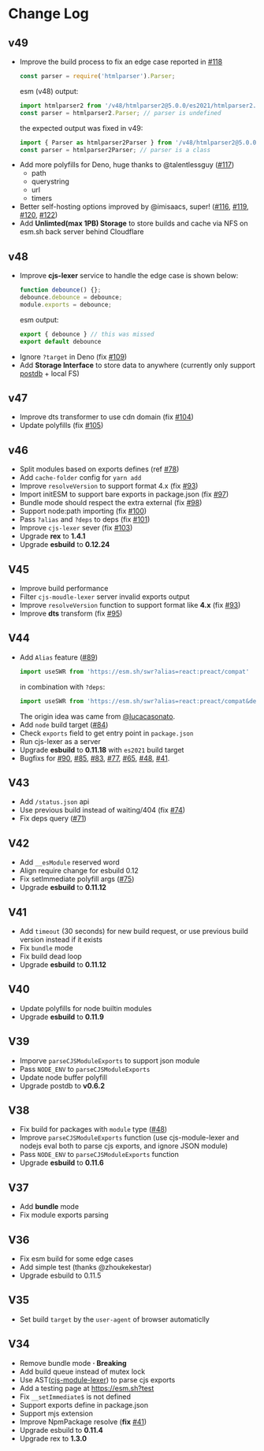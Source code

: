 # Change Log

## v49

- Improve the build process to fix an edge case reported in [#118](https://github.com/postui/esm.sh/issues/118)
	```js
	const parser = require('htmlparser').Parser;
	```
	esm (v48) output:
	```js
	import htmlparser2 from '/v48/htmlparser2@5.0.0/es2021/htmlparser2.js'
	const parser = htmlparser2.Parser; // parser is undefined
	```
	the expected output was fixed in v49:
	```js
	import { Parser as htmlparser2Parser } from '/v48/htmlparser2@5.0.0/es2021/htmlparser2.js'
	const parser = htmlparser2Parser; // parser is a class
	```
- Add more polyfills for Deno, huge thanks to @talentlessguy ([#117](https://github.com/postui/esm.sh/issues/117))
  - path
  - querystring
  - url
  - timers
-	Better self-hosting options improved by @imisaacs, super! ([#116](https://github.com/postui/esm.sh/issues/116), [#119](https://github.com/postui/esm.sh/issues/116), [#120](https://github.com/postui/esm.sh/issues/120), [#122](https://github.com/postui/esm.sh/issues/122))
- Add **Unlimted(max 1PB) Storage** to store builds and cache via NFS on esm.sh back server behind Cloudflare

## v48

- Improve **cjs-lexer** service to handle the edge case is shown below:
	```js
	function debounce() {};
	debounce.debounce = debounce;
	module.exports = debounce;
	```
	esm output:
	```js
	export { debounce } // this was missed
	export default debounce
	```
- Ignore `?target` in Deno (fix [#109](https://github.com/postui/esm.sh/issues/109))
- Add **Storage Interface** to store data to anywhere (currently only support [postdb](https://github.com/postui/postdb) + local FS)

## v47

- Improve dts transformer to use cdn domain (fix [#104](https://github.com/postui/esm.sh/issues/104))
- Update polyfills (fix [#105](https://github.com/postui/esm.sh/issues/105))

## v46

- Split modules based on exports defines (ref [#78](https://github.com/postui/esm.sh/issues/78))
- Add `cache-folder` config for `yarn add`
- Improve `resolveVersion` to support format 4.x (fix [#93](https://github.com/postui/esm.sh/issues/93))
- Import initESM to support bare exports in package.json (fix [#97](https://github.com/postui/esm.sh/issues/97))
- Bundle mode should respect the extra external (fix [#98](https://github.com/postui/esm.sh/issues/98))
- Support node:path importing (fix [#100](https://github.com/postui/esm.sh/issues/100))
- Pass `?alias` and `?deps` to deps (fix [#101](https://github.com/postui/esm.sh/issues/101))
- Improve `cjs-lexer` sever (fix [#103](https://github.com/postui/esm.sh/issues/103))
- Upgrade **rex** to **1.4.1**
- Upgrade **esbuild** to **0.12.24**

## V45

- Improve build performance
- Filter `cjs-moudle-lexer` server invalid exports output
- Improve `resolveVersion` function to support format like **4.x** (fix [#93](https://github.com/postui/esm.sh/issues/93))
- Improve **dts** transform (fix [#95](https://github.com/postui/esm.sh/issues/95))

## V44

- Add `Alias` feature ([#89](https://github.com/postui/esm.sh/issues/89))
  ```javascript
  import useSWR from 'https://esm.sh/swr?alias=react:preact/compat'
  ```
  in combination with `?deps`:
  ```javascript
  import useSWR from 'https://esm.sh/swr?alias=react:preact/compat&deps=preact@10.5.14'
  ```
  The origin idea was came from [@lucacasonato](https://github.com/lucacasonato).
- Add `node` build target ([#84](https://github.com/postui/esm.sh/issues/84))
- Check `exports` field to get entry point in `package.json`
- Run cjs-lexer as a server
- Upgrade **esbuild** to **0.11.18** with `es2021` build target
- Bugfixs for
[#90](https://github.com/postui/esm.sh/issues/90),
[#85](https://github.com/postui/esm.sh/issues/85),
[#83](https://github.com/postui/esm.sh/issues/83),
[#77](https://github.com/postui/esm.sh/issues/77),
[#65](https://github.com/postui/esm.sh/issues/65),
[#48](https://github.com/postui/esm.sh/issues/48),
[#41](https://github.com/postui/esm.sh/issues/41).

## V43

- Add `/status.json` api
- Use previous build instead of waiting/404 (fix [#74](https://github.com/postui/esm.sh/issues/74))
- Fix deps query ([#71](https://github.com/postui/esm.sh/issues/71))

## V42

- Add `__esModule` reserved word
- Align require change for esbuild 0.12
- Fix setImmediate polyfill args ([#75](https://github.com/postui/esm.sh/issues/75))
- Upgrade **esbuild** to **0.11.12**

## V41

- Add `timeout` (30 seconds) for new build request, or use previous build version instead if it exists
- Fix `bundle` mode
- Fix build dead loop
- Upgrade **esbuild** to **0.11.12**

## V40

- Update polyfills for node builtin modules
- Upgrade **esbuild** to **0.11.9**

## V39

- Imporve `parseCJSModuleExports` to support json module
- Pass `NODE_ENV` to `parseCJSModuleExports`
- Update node buffer polyfill
- Upgrade postdb to **v0.6.2**

## V38

- Fix build for packages with `module` type ([#48](https://github.com/postui/esm.sh/issues/48))
- Improve `parseCJSModuleExports` function (use cjs-module-lexer and nodejs eval both to parse cjs exports, and ignore JSON module)
- Pass `NODE_ENV` to `parseCJSModuleExports` function
- Upgrade **esbuild** to **0.11.6**

## V37

- Add **bundle** mode
- Fix module exports parsing

## V36

- Fix esm build for some edge cases
- Add simple test (thanks @zhoukekestar)
- Upgrade esbuild to 0.11.5

## V35

- Set build `target` by the `user-agent` of browser automaticlly

## V34

- Remove bundle mode **&middot; Breaking**
- Add build queue instead of mutex lock
- Use AST([cjs-module-lexer](https://github.com/guybedford/cjs-module-lexer)) to parse cjs exports
- Add a testing page at https://esm.sh?test
- Fix `__setImmediate$` is not defined
- Support exports define in package.json
- Support mjs extension
- Improve NpmPackage resolve (**fix** [#41](https://github.com/postui/esm.sh/issues/41))
- Upgrade esbuild to **0.11.4**
- Upgrade rex to **1.3.0**
